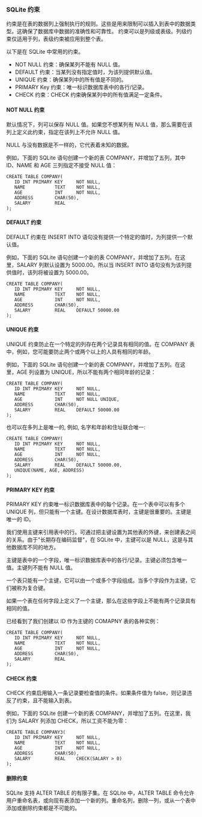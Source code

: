 ### SQLite 约束

约束是在表的数据列上强制执行的规则。这些是用来限制可以插入到表中的数据类型。这确保了数据库中数据的准确性和可靠性。
约束可以是列级或表级。列级约束仅适用于列，表级约束被应用到整个表。

以下是在 SQLite 中常用的约束。
- NOT NULL 约束：确保某列不能有 NULL 值。
- DEFAULT 约束：当某列没有指定值时，为该列提供默认值。
- UNIQUE 约束：确保某列中的所有值是不同的。
- PRIMARY Key 约束：唯一标识数据库表中的各行/记录。
- CHECK 约束：CHECK 约束确保某列中的所有值满足一定条件。

#### NOT NULL 约束

默认情况下，列可以保存 NULL 值。如果您不想某列有 NULL 值，那么需要在该列上定义此约束，指定在该列上不允许 NULL 值。

NULL 与没有数据是不一样的，它代表着未知的数据。

例如，下面的 SQLite 语句创建一个新的表 COMPANY，并增加了五列，其中 ID、NAME 和 AGE 三列指定不接受 NULL 值：

```
CREATE TABLE COMPANY(
   ID INT PRIMARY KEY     NOT NULL,
   NAME           TEXT    NOT NULL,
   AGE            INT     NOT NULL,
   ADDRESS        CHAR(50),
   SALARY         REAL
);
```

#### DEFAULT 约束

DEFAULT 约束在 INSERT INTO 语句没有提供一个特定的值时，为列提供一个默认值。

例如，下面的 SQLite 语句创建一个新的表 COMPANY，并增加了五列。在这里，SALARY 列默认设置为 5000.00。所以当 INSERT INTO 语句没有为该列提供值时，该列将被设置为 5000.00。

```
CREATE TABLE COMPANY(
   ID INT PRIMARY KEY     NOT NULL,
   NAME           TEXT    NOT NULL,
   AGE            INT     NOT NULL,
   ADDRESS        CHAR(50),
   SALARY         REAL    DEFAULT 50000.00
);
```

#### UNIQUE 约束

UNIQUE 约束防止在一个特定的列存在两个记录具有相同的值。在 COMPANY 表中，例如，您可能要防止两个或两个以上的人具有相同的年龄。

例如，下面的 SQLite 语句创建一个新的表 COMPANY，并增加了五列。在这里，AGE 列设置为 UNIQUE，所以不能有两个相同年龄的记录：

```
CREATE TABLE COMPANY(
   ID INT PRIMARY KEY     NOT NULL,
   NAME           TEXT    NOT NULL,
   AGE            INT     NOT NULL UNIQUE,
   ADDRESS        CHAR(50),
   SALARY         REAL    DEFAULT 50000.00
);
```

也可以在多列上是唯一的, 例如, 名字和年龄和住址联合唯一:

```
CREATE TABLE COMPANY(
   ID INT PRIMARY KEY     NOT NULL,
   NAME           TEXT    NOT NULL,
   AGE            INT     NOT NULL,
   ADDRESS        CHAR(50),
   SALARY         REAL    DEFAULT 50000.00,
   UNIQUE(NAME, AGE, ADDRESS)
);
```

#### PRIMARY KEY 约束

PRIMARY KEY 约束唯一标识数据库表中的每个记录。在一个表中可以有多个 UNIQUE 列，但只能有一个主键。在设计数据库表时，主键是很重要的。主键是唯一的 ID。

我们使用主键来引用表中的行。可通过把主键设置为其他表的外键，来创建表之间的关系。由于"长期存在编码监督"，在 SQLite 中，主键可以是 NULL，这是与其他数据库不同的地方。

主键是表中的一个字段，唯一标识数据库表中的各行/记录。主键必须包含唯一值。主键列不能有 NULL 值。

一个表只能有一个主键，它可以由一个或多个字段组成。当多个字段作为主键，它们被称为复合键。

如果一个表在任何字段上定义了一个主键，那么在这些字段上不能有两个记录具有相同的值。

已经看到了我们创建以 ID 作为主键的 COMAPNY 表的各种实例：

```
CREATE TABLE COMPANY(
   ID INT PRIMARY KEY     NOT NULL,
   NAME           TEXT    NOT NULL,
   AGE            INT     NOT NULL,
   ADDRESS        CHAR(50),
   SALARY         REAL
);
```

#### CHECK 约束

CHECK 约束启用输入一条记录要检查值的条件。如果条件值为 false，则记录违反了约束，且不能输入到表。

例如，下面的 SQLite 创建一个新的表 COMPANY，并增加了五列。在这里，我们为 SALARY 列添加 CHECK，所以工资不能为零：

```
CREATE TABLE COMPANY3(
   ID INT PRIMARY KEY     NOT NULL,
   NAME           TEXT    NOT NULL,
   AGE            INT     NOT NULL,
   ADDRESS        CHAR(50),
   SALARY         REAL    CHECK(SALARY > 0)
);
```

#### 删除约束

SQLite 支持 ALTER TABLE 的有限子集。在 SQLite 中，ALTER TABLE 命令允许用户重命名表，或向现有表添加一个新的列。重命名列，删除一列，或从一个表中添加或删除约束都是不可能的。
